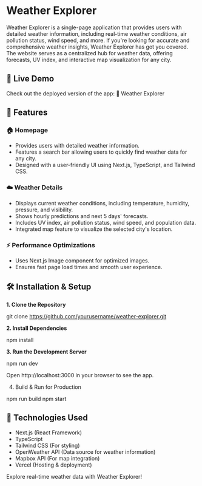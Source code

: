 # Weather Explorer

Weather Explorer is a single-page application that provides users with detailed weather information, including real-time weather conditions, air pollution status, wind speed, and more. If you're looking for accurate and comprehensive weather insights, Weather Explorer has got you covered. The website serves as a centralized hub for weather data, offering forecasts, UV index, and interactive map visualization for any city.

## 🚀 Live Demo

Check out the deployed version of the app: 🔗 Weather Explorer

## 📌 Features

### 🏠 Homepage
* Provides users with detailed weather information.
* Features a search bar allowing users to quickly find weather data for any city.
* Designed with a user-friendly UI using Next.js, TypeScript, and Tailwind CSS.

### ☁️ Weather Details
* Displays current weather conditions, including temperature, humidity, pressure, and visibility.
* Shows hourly predictions and next 5 days' forecasts.
* Includes UV index, air pollution status, wind speed, and population data.
* Integrated map feature to visualize the selected city's location.

### ⚡ Performance Optimizations
* Uses Next.js Image component for optimized images.
* Ensures fast page load times and smooth user experience.

## 🛠️ Installation & Setup
**1. Clone the Repository**

git clone https://github.com/yourusername/weather-explorer.git

**2. Install Dependencies**

npm install

**3. Run the Development Server**

npm run dev

Open http://localhost:3000 in your browser to see the app.

4. Build & Run for Production

npm run build
npm start

## 🎯 Technologies Used
* Next.js (React Framework)
* TypeScript
* Tailwind CSS (For styling)
* OpenWeather API (Data source for weather information)
* Mapbox API (For map integration)
* Vercel (Hosting & deployment)

Explore real-time weather data with Weather Explorer!
